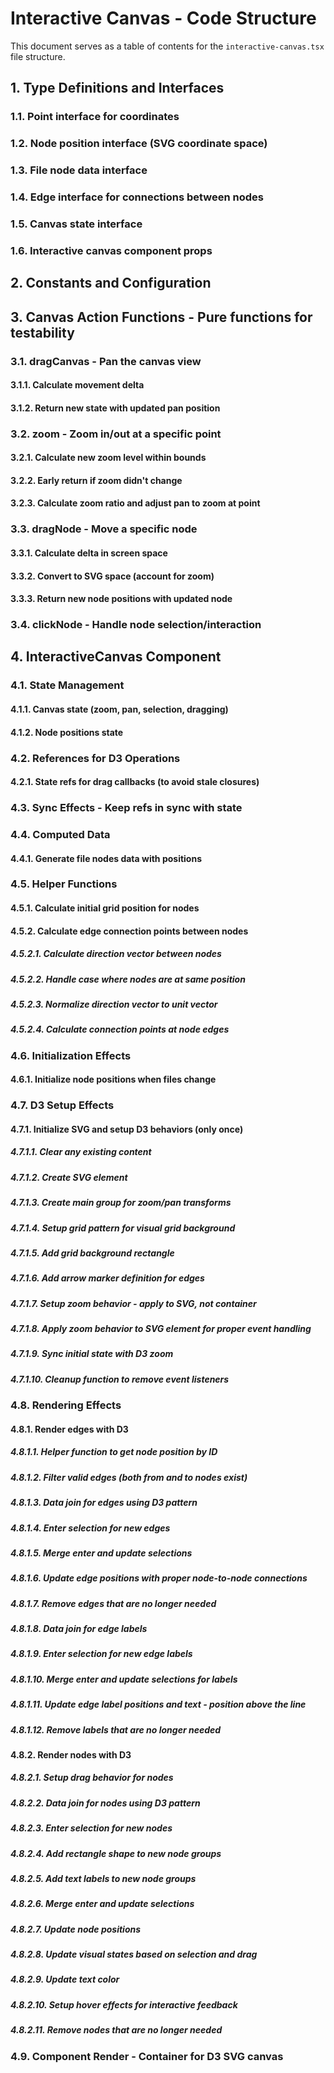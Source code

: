 # Interactive Canvas - Code Structure

This document serves as a table of contents for the `interactive-canvas.tsx` file structure.

## 1. Type Definitions and Interfaces

### 1.1. Point interface for coordinates

### 1.2. Node position interface (SVG coordinate space)

### 1.3. File node data interface

### 1.4. Edge interface for connections between nodes

### 1.5. Canvas state interface

### 1.6. Interactive canvas component props

## 2. Constants and Configuration

## 3. Canvas Action Functions - Pure functions for testability

### 3.1. dragCanvas - Pan the canvas view

#### 3.1.1. Calculate movement delta

#### 3.1.2. Return new state with updated pan position

### 3.2. zoom - Zoom in/out at a specific point

#### 3.2.1. Calculate new zoom level within bounds

#### 3.2.2. Early return if zoom didn't change

#### 3.2.3. Calculate zoom ratio and adjust pan to zoom at point

### 3.3. dragNode - Move a specific node

#### 3.3.1. Calculate delta in screen space

#### 3.3.2. Convert to SVG space (account for zoom)

#### 3.3.3. Return new node positions with updated node

### 3.4. clickNode - Handle node selection/interaction

## 4. InteractiveCanvas Component

### 4.1. State Management

#### 4.1.1. Canvas state (zoom, pan, selection, dragging)

#### 4.1.2. Node positions state

### 4.2. References for D3 Operations

#### 4.2.1. State refs for drag callbacks (to avoid stale closures)

### 4.3. Sync Effects - Keep refs in sync with state

### 4.4. Computed Data

#### 4.4.1. Generate file nodes data with positions

### 4.5. Helper Functions

#### 4.5.1. Calculate initial grid position for nodes

#### 4.5.2. Calculate edge connection points between nodes

##### 4.5.2.1. Calculate direction vector between nodes

##### 4.5.2.2. Handle case where nodes are at same position

##### 4.5.2.3. Normalize direction vector to unit vector

##### 4.5.2.4. Calculate connection points at node edges

### 4.6. Initialization Effects

#### 4.6.1. Initialize node positions when files change

### 4.7. D3 Setup Effects

#### 4.7.1. Initialize SVG and setup D3 behaviors (only once)

##### 4.7.1.1. Clear any existing content

##### 4.7.1.2. Create SVG element

##### 4.7.1.3. Create main group for zoom/pan transforms

##### 4.7.1.4. Setup grid pattern for visual grid background

##### 4.7.1.5. Add grid background rectangle

##### 4.7.1.6. Add arrow marker definition for edges

##### 4.7.1.7. Setup zoom behavior - apply to SVG, not container

##### 4.7.1.8. Apply zoom behavior to SVG element for proper event handling

##### 4.7.1.9. Sync initial state with D3 zoom

##### 4.7.1.10. Cleanup function to remove event listeners

### 4.8. Rendering Effects

#### 4.8.1. Render edges with D3

##### 4.8.1.1. Helper function to get node position by ID

##### 4.8.1.2. Filter valid edges (both from and to nodes exist)

##### 4.8.1.3. Data join for edges using D3 pattern

##### 4.8.1.4. Enter selection for new edges

##### 4.8.1.5. Merge enter and update selections

##### 4.8.1.6. Update edge positions with proper node-to-node connections

##### 4.8.1.7. Remove edges that are no longer needed

##### 4.8.1.8. Data join for edge labels

##### 4.8.1.9. Enter selection for new edge labels

##### 4.8.1.10. Merge enter and update selections for labels

##### 4.8.1.11. Update edge label positions and text - position above the line

##### 4.8.1.12. Remove labels that are no longer needed

#### 4.8.2. Render nodes with D3

##### 4.8.2.1. Setup drag behavior for nodes

##### 4.8.2.2. Data join for nodes using D3 pattern

##### 4.8.2.3. Enter selection for new nodes

##### 4.8.2.4. Add rectangle shape to new node groups

##### 4.8.2.5. Add text labels to new node groups

##### 4.8.2.6. Merge enter and update selections

##### 4.8.2.7. Update node positions

##### 4.8.2.8. Update visual states based on selection and drag

##### 4.8.2.9. Update text color

##### 4.8.2.10. Setup hover effects for interactive feedback

##### 4.8.2.11. Remove nodes that are no longer needed

### 4.9. Component Render - Container for D3 SVG canvas

